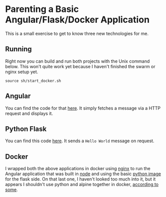# Parenting a Basic Angular/Flask/Docker Application

This is a small exercise to get to know three new technologies for me.

## Running

Right now you can build and run both projects with the Unix command below. This
won't quite work yet because I haven't finished the swarm or nginx setup yet.

```
source sh/start_docker.sh
```

## Angular

You can find the code for that [here](git@github.com:SonkeWohler/frontend.git).
It simply fetches a message via a HTTP request and displays it.

## Python Flask

You can find this code [here](git@github.com:SonkeWohler/backend.git).  It
sends a `Hello World` message on request.

## Docker

I wrapped both the above applications in docker using
[nginx](https://hub.docker.com/_/nginx/) to run the Angular application that
was built in
[node](https://hub.docker.com/_/node?tab=description&amp%3Bpage=1&amp%3Bname=alpine)
and using the basic [python image ](https://hub.docker.com/_/python/) for the
flask side.  On that last one, I haven't looked too much into it, but it
appears I shouldn't use python and alpine together in docker, [according to
some](https://pythonspeed.com/articles/alpine-docker-python/).

